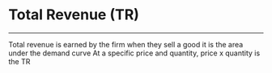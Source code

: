 # Total Revenue (TR)
---
Total revenue is earned by the firm when they sell a good
it is the area under the demand curve
At a specific price and quantity, price x quantity is the TR
